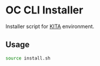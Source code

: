 # OC CLI Installer

Installer script for [KITA](https://github.com/danistrebel/kita-operator) environment.

## Usage

```bash
source install.sh
```
